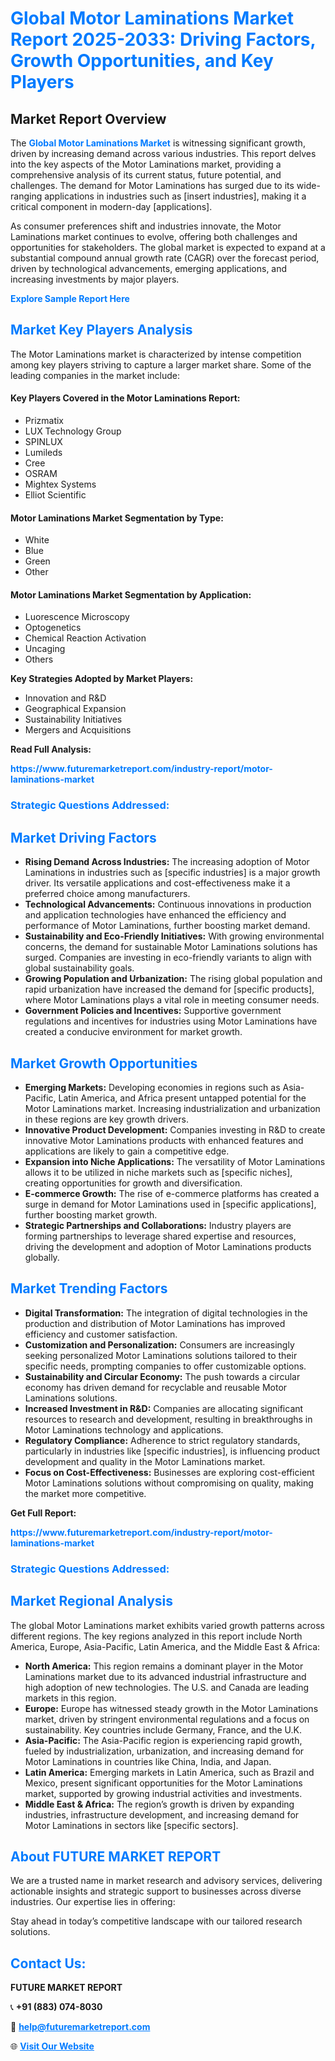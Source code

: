 <h1 style="color: #007BFF;">Global Motor Laminations Market Report 2025-2033: Driving Factors, Growth Opportunities, and Key Players</h1>

<section id="overview">
<h2>Market Report Overview</h2>
<p>The <a href="https://www.futuremarketreport.com/industry-report/motor-laminations-market" style="color: #007BFF; text-decoration: none;"><strong>Global Motor Laminations Market</strong></a> is witnessing significant growth, driven by increasing demand across various industries. This report delves into the key aspects of the Motor Laminations market, providing a comprehensive analysis of its current status, future potential, and challenges. The demand for Motor Laminations has surged due to its wide-ranging applications in industries such as [insert industries], making it a critical component in modern-day [applications].</p>
<p>As consumer preferences shift and industries innovate, the Motor Laminations market continues to evolve, offering both challenges and opportunities for stakeholders. The global market is expected to expand at a substantial compound annual growth rate (CAGR) over the forecast period, driven by technological advancements, emerging applications, and increasing investments by major players.</p>
</section>

<section id="overview">
<p><a href="https://www.futuremarketreport.com/request-sample/reportId=34016" style="color: #007BFF; text-decoration: none;"><strong>Explore Sample Report Here</strong></a></p>
</section>

<section id="key-players">
<h2 style="color: #007BFF;">Market Key Players Analysis</h2>
<p>The Motor Laminations market is characterized by intense competition among key players striving to capture a larger market share. Some of the leading companies in the market include:</p>
<h4>Key Players Covered in the Motor Laminations Report:</h4>
<ul><li>Prizmatix</li><li>LUX Technology Group</li><li>SPINLUX</li><li>Lumileds</li><li>Cree</li><li>OSRAM</li><li>Mightex Systems</li><li>Elliot Scientific</li></ul>
<h4>Motor Laminations Market Segmentation by Type:</h4>
<ul><li>White</li><li>Blue</li><li>Green</li><li>Other</li></ul>

<h4>Motor Laminations Market Segmentation by Application:</h4>
<ul><li>Luorescence Microscopy</li><li>Optogenetics</li><li>Chemical Reaction Activation</li><li>Uncaging</li><li>Others</li></ul>
<p><strong>Key Strategies Adopted by Market Players:</strong></p>
<ul>
<li>Innovation and R&D</li>
<li>Geographical Expansion</li>
<li>Sustainability Initiatives</li>
<li>Mergers and Acquisitions</li>
</ul>
</section>

<section>
<p><strong>Read Full Analysis: </strong></p><a href="https://www.futuremarketreport.com/industry-report/motor-laminations-market" style="color: #007BFF; text-decoration: none;"><strong>https://www.futuremarketreport.com/industry-report/motor-laminations-market</strong></a>
<h3 style="color: #007BFF;">Strategic Questions Addressed:</h3>
</section>

<section id="driving-factors">
<h2 style="color: #007BFF;">Market Driving Factors</h2>
<ul>
<li><strong>Rising Demand Across Industries:</strong> The increasing adoption of Motor Laminations in industries such as [specific industries] is a major growth driver. Its versatile applications and cost-effectiveness make it a preferred choice among manufacturers.</li>
<li><strong>Technological Advancements:</strong> Continuous innovations in production and application technologies have enhanced the efficiency and performance of Motor Laminations, further boosting market demand.</li>
<li><strong>Sustainability and Eco-Friendly Initiatives:</strong> With growing environmental concerns, the demand for sustainable Motor Laminations solutions has surged. Companies are investing in eco-friendly variants to align with global sustainability goals.</li>
<li><strong>Growing Population and Urbanization:</strong> The rising global population and rapid urbanization have increased the demand for [specific products], where Motor Laminations plays a vital role in meeting consumer needs.</li>
<li><strong>Government Policies and Incentives:</strong> Supportive government regulations and incentives for industries using Motor Laminations have created a conducive environment for market growth.</li>
</ul>
</section>

<section id="growth-opportunities">
<h2 style="color: #007BFF;">Market Growth Opportunities</h2>
<ul>
<li><strong>Emerging Markets:</strong> Developing economies in regions such as Asia-Pacific, Latin America, and Africa present untapped potential for the Motor Laminations market. Increasing industrialization and urbanization in these regions are key growth drivers.</li>
<li><strong>Innovative Product Development:</strong> Companies investing in R&D to create innovative Motor Laminations products with enhanced features and applications are likely to gain a competitive edge.</li>
<li><strong>Expansion into Niche Applications:</strong> The versatility of Motor Laminations allows it to be utilized in niche markets such as [specific niches], creating opportunities for growth and diversification.</li>
<li><strong>E-commerce Growth:</strong> The rise of e-commerce platforms has created a surge in demand for Motor Laminations used in [specific applications], further boosting market growth.</li>
<li><strong>Strategic Partnerships and Collaborations:</strong> Industry players are forming partnerships to leverage shared expertise and resources, driving the development and adoption of Motor Laminations products globally.</li>
</ul>
</section>

<section id="trending-factors">
<h2 style="color: #007BFF;">Market Trending Factors</h2>
<ul>
<li><strong>Digital Transformation:</strong> The integration of digital technologies in the production and distribution of Motor Laminations has improved efficiency and customer satisfaction.</li>
<li><strong>Customization and Personalization:</strong> Consumers are increasingly seeking personalized Motor Laminations solutions tailored to their specific needs, prompting companies to offer customizable options.</li>
<li><strong>Sustainability and Circular Economy:</strong> The push towards a circular economy has driven demand for recyclable and reusable Motor Laminations solutions.</li>
<li><strong>Increased Investment in R&D:</strong> Companies are allocating significant resources to research and development, resulting in breakthroughs in Motor Laminations technology and applications.</li>
<li><strong>Regulatory Compliance:</strong> Adherence to strict regulatory standards, particularly in industries like [specific industries], is influencing product development and quality in the Motor Laminations market.</li>
<li><strong>Focus on Cost-Effectiveness:</strong> Businesses are exploring cost-efficient Motor Laminations solutions without compromising on quality, making the market more competitive.</li>
</ul>
</section>

<section>
<p><strong>Get Full Report: </strong></p><a href="https://www.futuremarketreport.com/industry-report/motor-laminations-market" style="color: #007BFF; text-decoration: none;"><strong>https://www.futuremarketreport.com/industry-report/motor-laminations-market</strong></a>
<h3 style="color: #007BFF;">Strategic Questions Addressed:</h3>
</section>


<section id="regional-analysis">
<h2 style="color: #007BFF;">Market Regional Analysis</h2>
<p>The global Motor Laminations market exhibits varied growth patterns across different regions. The key regions analyzed in this report include North America, Europe, Asia-Pacific, Latin America, and the Middle East & Africa:</p>
<ul>
<li><strong>North America:</strong> This region remains a dominant player in the Motor Laminations market due to its advanced industrial infrastructure and high adoption of new technologies. The U.S. and Canada are leading markets in this region.</li>
<li><strong>Europe:</strong> Europe has witnessed steady growth in the Motor Laminations market, driven by stringent environmental regulations and a focus on sustainability. Key countries include Germany, France, and the U.K.</li>
<li><strong>Asia-Pacific:</strong> The Asia-Pacific region is experiencing rapid growth, fueled by industrialization, urbanization, and increasing demand for Motor Laminations in countries like China, India, and Japan.</li>
<li><strong>Latin America:</strong> Emerging markets in Latin America, such as Brazil and Mexico, present significant opportunities for the Motor Laminations market, supported by growing industrial activities and investments.</li>
<li><strong>Middle East & Africa:</strong> The region’s growth is driven by expanding industries, infrastructure development, and increasing demand for Motor Laminations in sectors like [specific sectors].</li>
</ul>
</section>

<footer>
<h2 style="color: #007BFF;">About FUTURE MARKET REPORT</h2>
<p>We are a trusted name in market research and advisory services, delivering actionable insights and strategic support to businesses across diverse industries. Our expertise lies in offering:</p>

<p>Stay ahead in today’s competitive landscape with our tailored research solutions.</p>

<h2 style="color: #007BFF;">Contact Us:</h2>
<p><strong>FUTURE MARKET REPORT</strong></p>
<p>📞 <strong>+91 (883) 074-8030</strong></p>
<p>📧 <strong><a href="mailto:help@futuremarketreport.com" style="color: #007BFF;">help@futuremarketreport.com</a></strong></p>
<p>🌐 <strong><a href="https://www.futuremarketreport.com/" style="color: #007BFF;">Visit Our Website</a></strong></p>
</footer>